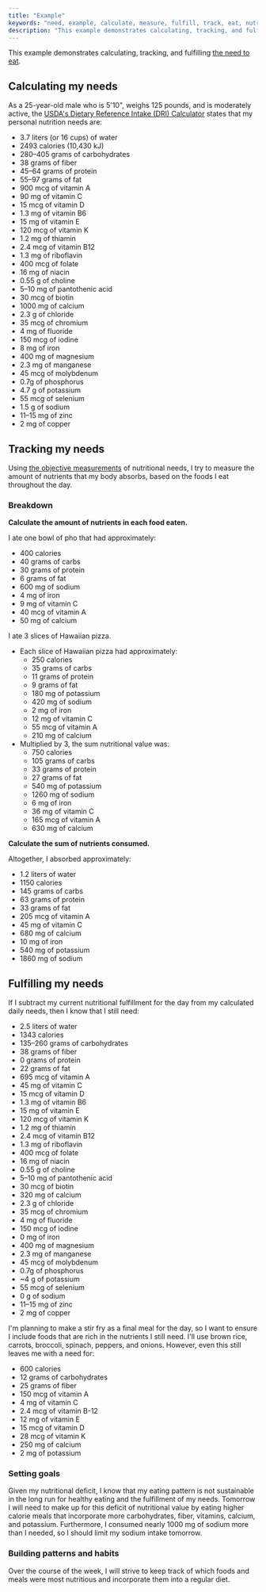 ```yaml
---
title: "Example"
keywords: "need, example, calculate, measure, fulfill, track, eat, nutrition"
description: "This example demonstrates calculating, tracking, and fulfilling the need to eat."
---
```


This example demonstrates calculating, tracking, and fulfilling [the need to eat](/needs/physiological/eat/).

## Calculating my needs

As a 25-year-old male who is 5'10", weighs 125 pounds, and is moderately active, the [USDA's Dietary Reference Intake (DRI) Calculator](https://fnic.nal.usda.gov/fnic/dri-calculator/) states that my personal nutrition needs are:

- 3.7 liters (or 16 cups) of water
- 2493 calories (10,430 kJ)
- 280–405 grams of carbohydrates
- 38 grams of fiber
- 45–64 grams of protein
- 55–97 grams of fat
- 900 mcg of vitamin A
- 90 mg of vitamin C
- 15 mcg of vitamin D
- 1.3 mg of vitamin B6
- 15 mg of vitamin E
- 120 mcg of vitamin K
- 1.2 mg of thiamin
- 2.4 mcg of vitamin B12
- 1.3 mg of riboflavin
- 400 mcg of folate
- 16 mg of niacin
- 0.55 g of choline
- 5–10 mg of pantothenic acid
- 30 mcg of biotin
- 1000 mg of calcium
- 2.3 g of chloride
- 35 mcg of chromium
- 4 mg of fluoride
- 150 mcg of iodine
- 8 mg of iron
- 400 mg of magnesium
- 2.3 mg of manganese
- 45 mcg of molybdenum
- 0.7g of phosphorus
- 4.7 g of potassium
- 55 mcg of selenium
- 1.5 g of sodium
- 11–15 mg of zinc
- 2 mg of copper

## Tracking my needs

Using [the objective measurements](/needs/physiological/eat/#objective-measurement) of nutritional needs, I try to measure the amount of nutrients that my body absorbs, based on the foods I eat throughout the day.

### Breakdown

**Calculate the amount of nutrients in each food eaten.**

I ate one bowl of pho that had approximately:

- 400 calories
- 40 grams of carbs
- 30 grams of protein
- 6 grams of fat
- 600 mg of sodium
- 4 mg of iron
- 9 mg of vitamin C
- 40 mcg of vitamin A
- 50 mg of calcium

I ate 3 slices of Hawaiian pizza.

- Each slice of Hawaiian pizza had approximately:
  - 250 calories
  - 35 grams of carbs
  - 11 grams of protein
  - 9 grams of fat
  - 180 mg of potassium
  - 420 mg of sodium
  - 2 mg of iron
  - 12 mg of vitamin C
  - 55 mcg of vitamin A
  - 210 mg of calcium
- Multiplied by 3, the sum nutritional value was:
  - 750 calories
  - 105 grams of carbs
  - 33 grams of protein
  - 27 grams of fat
  - 540 mg of potassium
  - 1260 mg of sodium
  - 6 mg of iron
  - 36 mg of vitamin C
  - 165 mcg of vitamin A
  - 630 mg of calcium

**Calculate the sum of nutrients consumed.**

Altogether, I absorbed approximately:

- 1.2 liters of water
- 1150 calories
- 145 grams of carbs
- 63 grams of protein
- 33 grams of fat
- 205 mcg of vitamin A
- 45 mg of vitamin C
- 680 mg of calcium
- 10 mg of iron
- 540 mg of potassium
- 1860 mg of sodium

## Fulfilling my needs

If I subtract my current nutritional fulfillment for the day from my calculated daily needs, then I know that I still need:

- 2.5 liters of water
- 1343 calories
- 135–260 grams of carbohydrates
- 38 grams of fiber
- 0 grams of protein
- 22 grams of fat
- 695 mcg of vitamin A
- 45 mg of vitamin C
- 15 mcg of vitamin D
- 1.3 mg of vitamin B6
- 15 mg of vitamin E
- 120 mcg of vitamin K
- 1.2 mg of thiamin
- 2.4 mcg of vitamin B12
- 1.3 mg of riboflavin
- 400 mcg of folate
- 16 mg of niacin
- 0.55 g of choline
- 5–10 mg of pantothenic acid
- 30 mcg of biotin
- 320 mg of calcium
- 2.3 g of chloride
- 35 mcg of chromium
- 4 mg of fluoride
- 150 mcg of iodine
- 0 mg of iron
- 400 mg of magnesium
- 2.3 mg of manganese
- 45 mcg of molybdenum
- 0.7g of phosphorus
- ~4 g of potassium
- 55 mcg of selenium
- 0 g of sodium
- 11–15 mg of zinc
- 2 mg of copper

I'm planning to make a stir fry as a final meal for the day, so I want to ensure I include foods that are rich in the nutrients I still need. I'll use brown rice, carrots, broccoli, spinach, peppers, and onions. However, even this still leaves me with a need for:

- 600 calories
- 12 grams of carbohydrates
- 25 grams of fiber
- 150 mcg of vitamin A
- 4 mg of vitamin C
- 2.4 mcg of vitamin B-12
- 12 mg of vitamin E
- 15 mcg of vitamin D
- 28 mcg of vitamin K
- 250 mg of calcium
- 2 mg of potassium

### Setting goals

Given my nutritional deficit, I know that my eating pattern is not sustainable in the long run for healthy eating and the fulfillment of my needs. Tomorrow I will need to make up for this deficit of nutritional value by eating higher calorie meals that incorporate more carbohydrates, fiber, vitamins, calcium, and potassium. Furthermore, I consumed nearly 1000 mg of sodium more than I needed, so I should limit my sodium intake tomorrow.

### Building patterns and habits

Over the course of the week, I will strive to keep track of which foods and meals were most nutritious and incorporate them into a regular diet.
